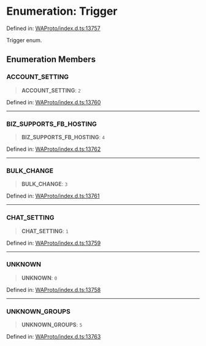 # Enumeration: Trigger

Defined in: [WAProto/index.d.ts:13757](https://github.com/Fokusdotid/bail/blob/fcd0cec6f26de1fb545eb2e03fa5c63fbad99d3d/WAProto/index.d.ts#L13757)

Trigger enum.

## Enumeration Members

### ACCOUNT\_SETTING

> **ACCOUNT\_SETTING**: `2`

Defined in: [WAProto/index.d.ts:13760](https://github.com/Fokusdotid/bail/blob/fcd0cec6f26de1fb545eb2e03fa5c63fbad99d3d/WAProto/index.d.ts#L13760)

***

### BIZ\_SUPPORTS\_FB\_HOSTING

> **BIZ\_SUPPORTS\_FB\_HOSTING**: `4`

Defined in: [WAProto/index.d.ts:13762](https://github.com/Fokusdotid/bail/blob/fcd0cec6f26de1fb545eb2e03fa5c63fbad99d3d/WAProto/index.d.ts#L13762)

***

### BULK\_CHANGE

> **BULK\_CHANGE**: `3`

Defined in: [WAProto/index.d.ts:13761](https://github.com/Fokusdotid/bail/blob/fcd0cec6f26de1fb545eb2e03fa5c63fbad99d3d/WAProto/index.d.ts#L13761)

***

### CHAT\_SETTING

> **CHAT\_SETTING**: `1`

Defined in: [WAProto/index.d.ts:13759](https://github.com/Fokusdotid/bail/blob/fcd0cec6f26de1fb545eb2e03fa5c63fbad99d3d/WAProto/index.d.ts#L13759)

***

### UNKNOWN

> **UNKNOWN**: `0`

Defined in: [WAProto/index.d.ts:13758](https://github.com/Fokusdotid/bail/blob/fcd0cec6f26de1fb545eb2e03fa5c63fbad99d3d/WAProto/index.d.ts#L13758)

***

### UNKNOWN\_GROUPS

> **UNKNOWN\_GROUPS**: `5`

Defined in: [WAProto/index.d.ts:13763](https://github.com/Fokusdotid/bail/blob/fcd0cec6f26de1fb545eb2e03fa5c63fbad99d3d/WAProto/index.d.ts#L13763)
